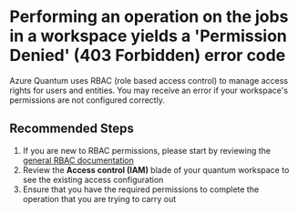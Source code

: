 <properties
	pageTitle="Permission denied Creating, Reading, or Cancelling jobs"
	description="When you attempt to perform an operation on the jobs in a workspace but you receive a permission denied (403 Forbidden) error"
	infoBubbleText="Permission Denied Error"
	service="microsoft.quantum"
	resource="workspaces"
	ms.author="mblouin"
	displayOrder="1"
	articleId="quantum-permissions-dataplane"
	diagnosticScenario=""
	selfHelpType=""
	supportTopicIds="32740182,32740191,32740185,32740178"
	resourceTags=""
	productPesIds="17040"
	cloudEnvironments="public, Fairfax, usnat, ussec"
	ownershipId="Azure_Quantum"
/>

# Performing an operation on the jobs in a workspace yields a 'Permission Denied' (403 Forbidden) error code

Azure Quantum uses RBAC (role based access control) to manage access rights for users and entities. You may receive an error if your workspace's permissions are not configured correctly.

## **Recommended Steps**

1. If you are new to RBAC permissions, please start by reviewing the [general RBAC documentation](https://docs.microsoft.com/azure/role-based-access-control/)
2. Review the **Access control (IAM)** blade of your quantum workspace to see the existing access configuration
3. Ensure that you have the required permissions to complete the operation that you are trying to carry out
